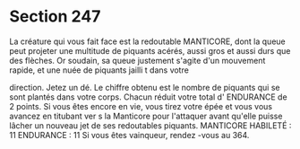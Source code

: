 # Section 247

La créature qui vous fait face est la redoutable MANTICORE, dont la queue peut projeter
une multitude de piquants acérés, aussi gros et aussi durs que des flèches. Or soudain, sa
queue justement s'agite d'un mouvement rapide, et une nuée de piquants jailli t dans votre

direction. Jetez un dé. Le chiffre obtenu est le nombre de piquants qui se sont plantés
dans votre corps. Chacun réduit votre total d' ENDURANCE  de 2 points. Si vous êtes encore
en vie, vous tirez votre épée et vous vous avancez en titubant ver s la Manticore pour
l'attaquer avant qu'elle puisse lâcher un nouveau jet de ses redoutables piquants.
MANTICORE
HABILETÉ  : 11 ENDURANCE  : 11
Si vous êtes vainqueur, rendez -vous au 364.